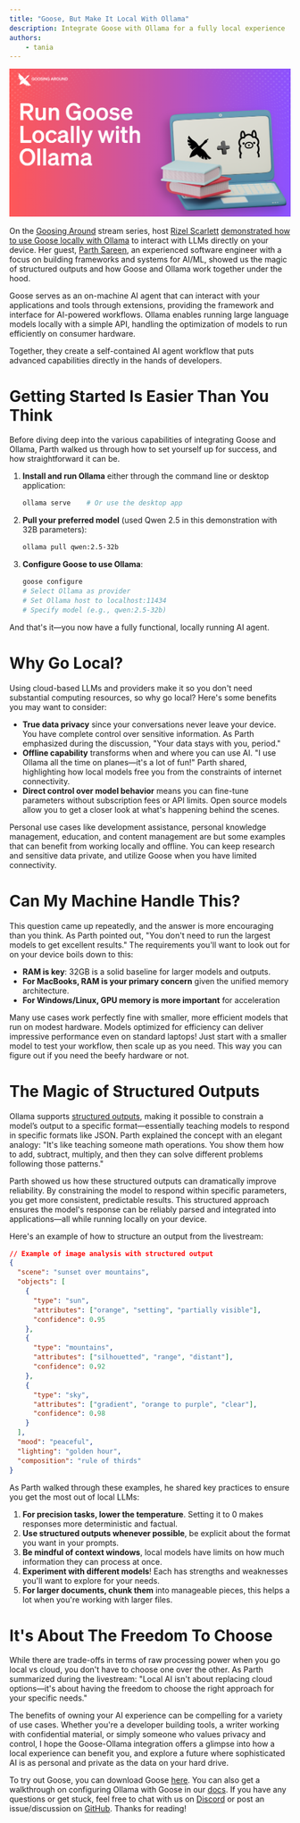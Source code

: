 ```yaml
---
title: "Goose, But Make It Local With Ollama"
description: Integrate Goose with Ollama for a fully local experience
authors: 
    - tania
---
```


![blog cover](gooselocalollama.png)

On the [Goosing Around](https://youtube.com/playlist?list=PLyMFt_U2IX4uFFhd_2TD9-tlJkgHMMb6F&feature=shared) stream series, host [Rizel Scarlett](https://www.linkedin.com/in/rizel-bobb-semple/) [demonstrated how to use Goose locally with Ollama](https://youtube.com/watch?v=WG10r2N0IwM?feature=share) to interact with LLMs directly on your device. Her guest, [Parth Sareen](https://www.linkedin.com/in/parthsareen/), an experienced software engineer with a focus on building frameworks and systems for AI/ML, showed us the magic of structured outputs and how Goose and Ollama work together under the hood.

<!--truncate-->

Goose serves as an on-machine AI agent that can interact with your applications and tools through extensions, providing the framework and interface for AI-powered workflows. Ollama enables running large language models locally with a simple API, handling the optimization of models to run efficiently on consumer hardware.

Together, they create a self-contained AI agent workflow that puts advanced capabilities directly in the hands of developers.

# Getting Started Is Easier Than You Think
Before diving deep into the various capabilities of integrating Goose and Ollama, Parth walked us through how to set yourself up for success, and how straightforward it can be.

1. **Install and run Ollama** either through the command line or desktop application:
   ```bash
   ollama serve    # Or use the desktop app
   ```

2. **Pull your preferred model** (used Qwen 2.5 in this demonstration with 32B parameters):
   ```bash
   ollama pull qwen:2.5-32b
   ```

3. **Configure Goose to use Ollama**:
   ```bash
   goose configure
   # Select Ollama as provider
   # Set Ollama host to localhost:11434
   # Specify model (e.g., qwen:2.5-32b)
   ```

And that's it—you now have a fully functional, locally running AI agent.

# Why Go Local?
Using cloud-based LLMs and providers make it so you don't need substantial computing resources, so why go local? Here's some benefits you may want to consider:

- **True data privacy** since your conversations never leave your device. You have complete control over sensitive information. As Parth emphasized during the discussion, "Your data stays with you, period."
- **Offline capability** transforms when and where you can use AI. "I use Ollama all the time on planes—it's a lot of fun!" Parth shared, highlighting how local models free you from the constraints of internet connectivity.
- **Direct control over model behavior** means you can fine-tune parameters without subscription fees or API limits. Open source models allow you to get a closer look at what's happening behind the scenes.

Personal use cases like development assistance, personal knowledge management, education, and content management are but some examples that can benefit from working locally and offline. You can keep research and sensitive data private, and utilize Goose when you have limited connectivity.

# Can My Machine Handle This?
This question came up repeatedly, and the answer is more encouraging than you think. As Parth pointed out, "You don't need to run the largest models to get excellent results." The requirements you'll want to look out for on your device boils down to this:

- **RAM is key**: 32GB is a solid baseline for larger models and outputs.
- **For MacBooks, RAM is your primary concern** given the unified memory architecture.
- **For Windows/Linux, GPU memory is more important** for acceleration

Many use cases work perfectly fine with smaller, more efficient models that run on modest hardware. Models optimized for efficiency can deliver impressive performance even on standard laptops! Just start with a smaller model to test your workflow, then scale up as you need. This way you can figure out if you need the beefy hardware or not.

# The Magic of Structured Outputs
Ollama supports [structured outputs](https://ollama.com/blog/structured-outputs), making it possible to constrain a model’s output to a specific format—essentially teaching models to respond in specific formats like JSON. Parth explained the concept with an elegant analogy: "It's like teaching someone math operations. You show them how to add, subtract, multiply, and then they can solve different problems following those patterns."

Parth showed us how these structured outputs can dramatically improve reliability. By constraining the model to respond within specific parameters, you get more consistent, predictable results. This structured approach ensures the model's response can be reliably parsed and integrated into applications—all while running locally on your device.

Here's an example of how to structure an output from the livestream:

```json
// Example of image analysis with structured output
{
  "scene": "sunset over mountains",
  "objects": [
    {
      "type": "sun",
      "attributes": ["orange", "setting", "partially visible"],
      "confidence": 0.95
    },
    {
      "type": "mountains",
      "attributes": ["silhouetted", "range", "distant"],
      "confidence": 0.92
    },
    {
      "type": "sky",
      "attributes": ["gradient", "orange to purple", "clear"],
      "confidence": 0.98
    }
  ],
  "mood": "peaceful",
  "lighting": "golden hour",
  "composition": "rule of thirds"
}
```
As Parth walked through these examples, he shared key practices to ensure you get the most out of local LLMs:

1. **For precision tasks, lower the temperature**. Setting it to 0 makes responses more deterministic and factual.
2. **Use structured outputs whenever possible**, be explicit about the format you want in your prompts.
3. **Be mindful of context windows**, local models have limits on how much information they can process at once.
4. **Experiment with different models**! Each has strengths and weaknesses you'll want to explore for your needs.
5. **For larger documents, chunk them** into manageable pieces, this helps a lot when you're working with larger files.

# It's About The Freedom To Choose
While there are trade-offs in terms of raw processing power when you go local vs cloud, you don't have to choose one over the other. As Parth summarized during the livestream: "Local AI isn't about replacing cloud options—it's about having the freedom to choose the right approach for your specific needs."

The benefits of owning your AI experience can be compelling for a variety of use cases. Whether you're a developer building tools, a writer working with confidential material, or simply someone who values privacy and control, I hope the Goose-Ollama integration offers a glimpse into how a local experience can benefit you, and explore a future where sophisticated AI is as personal and private as the data on your hard drive.

To try out Goose, you can download Goose [here](https://block.github.io/goose/). You can also get a walkthrough on configuring Ollama with Goose in our [docs](https://block.github.io/goose/docs/getting-started/providers). If you have any questions or get stuck, feel free to chat with us on [Discord](https://discord.gg/block-opensource) or post an issue/discussion on [GitHub](https://github.com/block/goose/). Thanks for reading!

<head>
  <meta property="og:title" content="Goosing Around: Goose, But Make It Local With Ollama" />
  <meta property="og:type" content="article" />
  <meta property="og:url" content="https://block.github.io/goose/blog/2025/03/13/goose-ollama-local" />
  <meta property="og:description" content="Integrate Goose with Ollama and learn how they work together under the hood." />
  <meta property="og:image" content="http://block.github.io/goose/assets/images/gooselocalollama-2658db92d8e9d0fa947fb570d08fa7dc.png" />
  <meta name="twitter:card" content="summary_large_image" />
  <meta property="twitter:domain" content="block.github.io/goose" />
  <meta name="twitter:title" content="Goosing Around: Goose, But Make It Local With Ollama" />
  <meta name="twitter:description" content="Integrate Goose with Ollama and learn how they work together under the hood." />
  <meta name="twitter:image" content="http://block.github.io/goose/assets/images/gooselocalollama-2658db92d8e9d0fa947fb570d08fa7dc.png" />
</head>